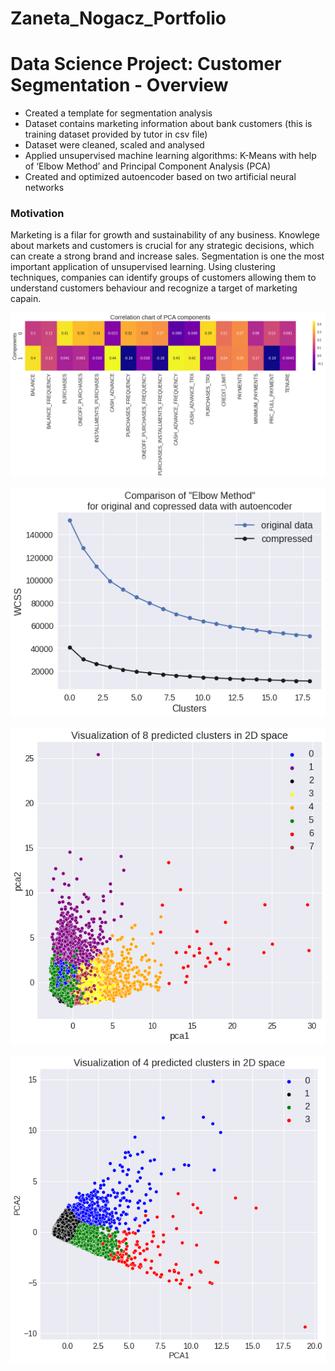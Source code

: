 # Zaneta_Nogacz_Portfolio


# Data Science Project: Customer Segmentation - Overview 
* Created a template for segmentation analysis 
* Dataset contains marketing information about bank customers (this is training dataset provided by tutor in csv file) 
* Dataset were cleaned, scaled and analysed
* Applied unsupervised machine learning algorithms: K-Means with help of ‘Elbow Method’ and Principal Component Analysis (PCA)
* Created and optimized autoencoder based on two artificial neural networks 


### Motivation
Marketing is a filar for growth and sustainability of any business. Knowlege about markets and customers is crucial for any strategic decisions, which can create a strong brand and increase sales.
Segmentation is one the most important application of unsupervised learning. Using clustering techniques, companies can identify groups of customers allowing them to understand customers behaviour and recognize a target of marketing capain.

![](/Images/CorrelationChartPCA.png)


![](/Images/ElbowMethod_comparison.png)


![](/Images/PCA_2components.png)


![](/Images/PCA_2components_compresion.png)
